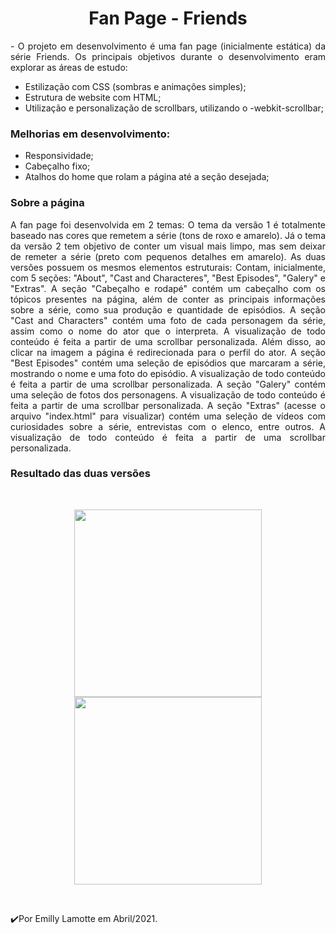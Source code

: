 
<h1 align="center">Fan Page - Friends</h1> 
<p align="justify">
    -  O projeto em desenvolvimento é uma fan page (inicialmente estática) da série Friends. Os principais objetivos durante o desenvolvimento eram explorar as áreas de estudo:<br>
  
 - Estilização com CSS (sombras e animações simples);
 - Estrutura de website com HTML;
 - Utilização e personalização de scrollbars, utilizando o -webkit-scrollbar;
 
  <h3>Melhorias em desenvolvimento:</h3>
 
 - Responsividade;
 - Cabeçalho fixo;
 - Atalhos do home que rolam a página até a seção desejada;
 </p>
 <h3> Sobre a página</h3>
<p align="justify">
   A fan page foi desenvolvida em 2 temas: O tema  da versão 1 é totalmente baseado nas cores que remetem a série (tons de roxo e amarelo). Já o tema da versão 2 tem objetivo de conter um visual mais limpo, mas sem deixar de remeter a série (preto com pequenos detalhes em amarelo). As duas versões possuem os mesmos elementos estruturais: Contam, inicialmente, com 5 seções: "About", "Cast and Characteres", "Best Episodes", "Galery" e "Extras". A seção "Cabeçalho e rodapé" contém um cabeçalho com os tópicos presentes na página, além de conter as principais informações sobre a série, como sua produção e quantidade de episódios. A seção "Cast and Characters" contém uma foto de cada personagem da série, assim como o nome do ator que o interpreta. A visualização de todo conteúdo é feita a partir de uma scrollbar personalizada. Além disso, ao clicar na imagem a página é redirecionada para o perfil do ator. A seção "Best Episodes" contém uma seleção de episódios que marcaram a série, mostrando o nome e uma foto do episódio. A visualização de todo conteúdo é feita a partir de uma scrollbar personalizada. A seção "Galery" contém uma seleção de fotos dos personagens. A visualização de todo conteúdo é feita a partir de uma scrollbar personalizada. A seção "Extras" (acesse o arquivo "index.html" para visualizar) contém uma seleção de vídeos com curiosidades sobre a série, entrevistas com o elenco, entre outros. A visualização de todo conteúdo é feita a partir de uma scrollbar personalizada.<br>
</p>

<h3 align="justify">Resultado das duas versões</h3> 
<br>
<p align="center"> 
  <img src="https://user-images.githubusercontent.com/79487290/114949044-9b840b00-9e26-11eb-9129-19f21eabd048.png" width="300"/>
  <img src="https://user-images.githubusercontent.com/79487290/114948665-dafe2780-9e25-11eb-86fc-07036ee64837.png" width="300"/>

</p>

<br>

  
 
 ✔️Por Emilly Lamotte em Abril/2021.

 
 


